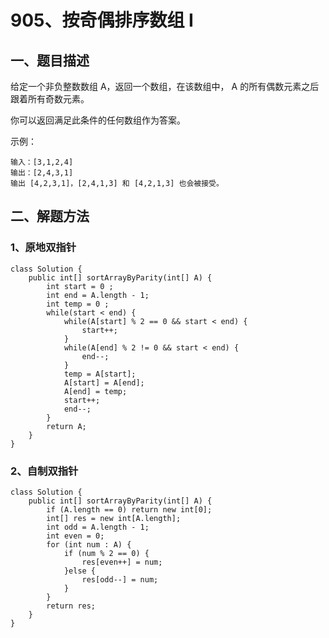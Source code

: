 # 905、按奇偶排序数组 I

## 一、题目描述

给定一个非负整数数组 A，返回一个数组，在该数组中， A 的所有偶数元素之后跟着所有奇数元素。

你可以返回满足此条件的任何数组作为答案。

 

示例：

```
输入：[3,1,2,4]
输出：[2,4,3,1]
输出 [4,2,3,1]，[2,4,1,3] 和 [4,2,1,3] 也会被接受。
```





## 二、解题方法

### 1、原地双指针

```
class Solution {
    public int[] sortArrayByParity(int[] A) {
        int start = 0 ;
        int end = A.length - 1;
        int temp = 0 ;
        while(start < end) {
            while(A[start] % 2 == 0 && start < end) {
                start++;
            }
            while(A[end] % 2 != 0 && start < end) {
                end--;
            }
            temp = A[start];
            A[start] = A[end];
            A[end] = temp;
            start++;
            end--;
        }
        return A;
    }
}
```



### 2、自制双指针

```
class Solution {
    public int[] sortArrayByParity(int[] A) {
        if (A.length == 0) return new int[0];
        int[] res = new int[A.length];
        int odd = A.length - 1;
        int even = 0;
        for (int num : A) {
            if (num % 2 == 0) {
                res[even++] = num;
            }else {
                res[odd--] = num;
            }
        }
        return res;
    }
}
```

